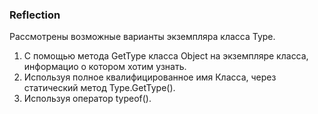 ### Reflection
Рассмотрены возможные варианты экземпляра класса Type.  
1. С помощью метода GetType класса Object на экземпляре класса, информацио о котором хотим узнать.  
2. Используя полное квалифицированное имя Класса, через статический метод Type.GetType().    
3. Используя оператор typeof().
